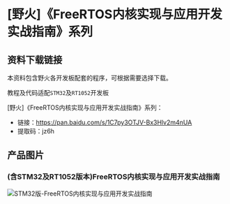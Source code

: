 [](index)

# [野火]《FreeRTOS内核实现与应用开发实战指南》系列

## 资料下载链接
本资料包含野火各开发板配套的程序，可根据需要选择下载。

教程及代码适配`STM32`及`RT1052`开发板



[野火]《FreeRTOS内核实现与应用开发实战指南》系列：
* 链接：https://pan.baidu.com/s/1C7py3OTJV-Bx3Hlv2m4nUA 
* 提取码：jz6h 

## 产品图片

### (含STM32及RT1052版本)FreeRTOS内核实现与应用开发实战指南
![STM32版-FreeRTOS内核实现与应用开发实战指南](https://raw.githubusercontent.com/wiki/Embdefire/products/images/野火开源图书专栏/FreeRTOS内核实现与应用开发实战指南——基于STM32.jpg)

